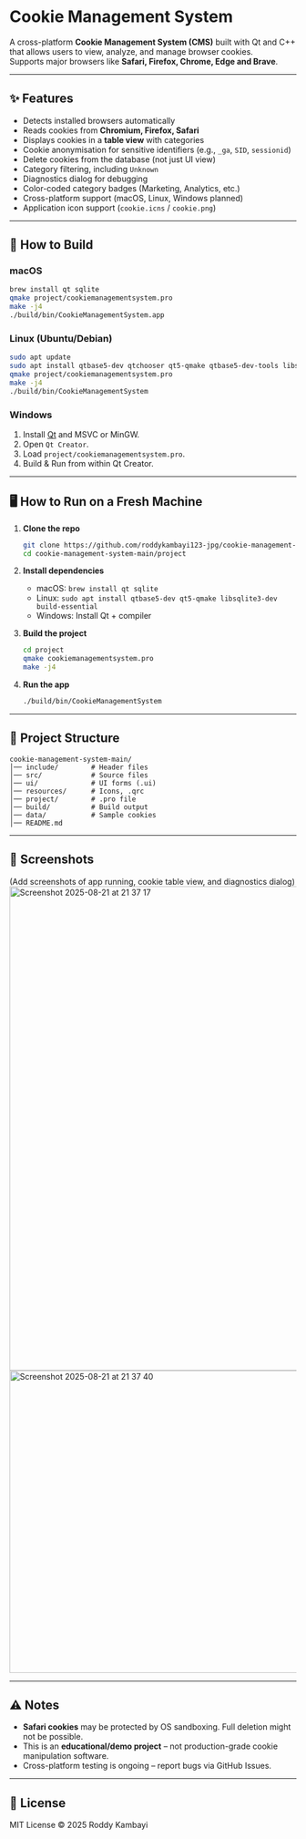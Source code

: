 # Cookie Management System

A cross-platform **Cookie Management System (CMS)** built with Qt and C++ that allows users to view, analyze, and manage browser cookies.  
Supports major browsers like **Safari, Firefox, Chrome, Edge and Brave**.

---

## ✨ Features

- Detects installed browsers automatically  
- Reads cookies from **Chromium, Firefox, Safari**  
- Displays cookies in a **table view** with categories  
- Cookie anonymisation for sensitive identifiers (e.g., `_ga`, `SID`, `sessionid`)  
- Delete cookies from the database (not just UI view)  
- Category filtering, including `Unknown`  
- Diagnostics dialog for debugging  
- Color-coded category badges (Marketing, Analytics, etc.)  
- Cross-platform support (macOS, Linux, Windows planned)  
- Application icon support (`cookie.icns` / `cookie.png`)  

---

## 🚀 How to Build

### macOS
```bash
brew install qt sqlite
qmake project/cookiemanagementsystem.pro
make -j4
./build/bin/CookieManagementSystem.app
```

### Linux (Ubuntu/Debian)
```bash
sudo apt update
sudo apt install qtbase5-dev qtchooser qt5-qmake qtbase5-dev-tools libsqlite3-dev build-essential
qmake project/cookiemanagementsystem.pro
make -j4
./build/bin/CookieManagementSystem
```

### Windows
1. Install [Qt](https://www.qt.io/download) and MSVC or MinGW.  
2. Open `Qt Creator`.  
3. Load `project/cookiemanagementsystem.pro`.  
4. Build & Run from within Qt Creator.  

---

## 🖥️ How to Run on a Fresh Machine

1. **Clone the repo**
   ```bash
   git clone https://github.com/roddykambayi123-jpg/cookie-management-system-main.git
   cd cookie-management-system-main/project
   ```

2. **Install dependencies**
   - macOS: `brew install qt sqlite`  
   - Linux: `sudo apt install qtbase5-dev qt5-qmake libsqlite3-dev build-essential`  
   - Windows: Install Qt + compiler  

3. **Build the project**
   ```bash
   cd project
   qmake cookiemanagementsystem.pro
   make -j4
   ```

4. **Run the app**
   ```bash
   ./build/bin/CookieManagementSystem
   ```

---

## 📂 Project Structure

```
cookie-management-system-main/
│── include/        # Header files
│── src/            # Source files
│── ui/             # UI forms (.ui)
│── resources/      # Icons, .qrc
│── project/        # .pro file
│── build/          # Build output
│── data/           # Sample cookies
│── README.md
```

---

## 📸 Screenshots

(Add screenshots of app running, cookie table view, and diagnostics dialog)
<img width="1188" height="850" alt="Screenshot 2025-08-21 at 21 37 17" src="https://github.com/user-attachments/assets/1374dc7b-491f-4069-8dfb-8fa378b7ae09" />
<img width="702" height="531" alt="Screenshot 2025-08-21 at 21 37 40" src="https://github.com/user-attachments/assets/d207f954-7450-4891-b62f-909356133b4c" />

---

## ⚠️ Notes

- **Safari cookies** may be protected by OS sandboxing. Full deletion might not be possible.  
- This is an **educational/demo project** – not production-grade cookie manipulation software.  
- Cross-platform testing is ongoing – report bugs via GitHub Issues.  

---

## 📜 License

MIT License © 2025 Roddy Kambayi
